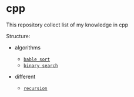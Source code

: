 # cpp

This repository collect list of my knowledge in cpp

Structure:

- algorithms
  - [`bable sort`](./algorithms/sort/bubble_sort.cpp)
  - [`binary search`](./algorithms/search/search_binary.cpp)

- different
  - [`recursion`](./different/recursion.cpp)

